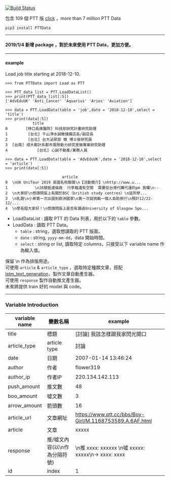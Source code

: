 [![Build Status](https://travis-ci.org/linsamtw/PTTData.svg?branch=master)](https://travis-ci.org/linsamtw/PTTData)


包含 109 個 PTT 版 [click](https://github.com/f496328mm/PTTOpenData/blob/master/ptt_readme.md) ，more than 7 million PTT Data 
 
    pip3 install PTTData

----------------------
#### 2019/1/4 新增 package ，對於未來使用 PTT Data，更加方便。
---------------------
#### example
Load job title starting at 2018-12-10.

	>>> from PTTData import Load as PTT

	>>> PTT_data_list = PTT.LoadDataList()
	>>> print(PTT_data_list[:5])
	['AdvEduUK' 'Anti_Cancer' 'Aquarius' 'Aries' 'Aviation']
	
	>>> data = PTT.LoadData(table = 'job',date = '2018-12-10',select = 'title')
	>>> print(data[:5])
				title
	0        [林口長庚醫院] 科技部研究計畫研究助理
	1         [台北] 千山淨水誠徵儲備店長/副店長
	2         [台北] 台大泌尿部 徵 博士後研究員
	3  [台南] 成大都計系都市風險動力研究室徵專案研究助理
	4             [台北] 心誠不動產/業務人員

	>>> data = PTT.LoadData(table = 'AdvEduUK',date = '2018-12-10',select = 'article')
	>>> print(data[:5])

						     article
	0  \nUK UniTour 2019 英國名校聯展\n【活動簡介】\nhttp://www.u...
	1            \n26號抵達倫敦  行李箱還有空間  需要從台灣代購代運的pm 我囉\n--
	2  \n大家好\n想請問版上有關於BSC（british study centres）\n這所學...
	3  \n乳題\n小弟第一次出國到歐洲國家\n第一次就挑戰一個人自助旅行\n預計12/22-12/...
	4  \n學長姐大家好！\n想請問版上是否有讀過University of Glasgow Spo...
	
* LoadDataList : 讀取 PTT 的 Data 列表，用於以下的 `table` 參數。
* LoadData : 讀取 PTT Data。
	* `table` : string，選取想讀取的 PTT 版面。
	* `date` : string, `yyyy-mm-dd`，data 開始時間。
	* `select` : string or list, 讀取特定 columns，只接受以下 variable name 作為輸入值。


	
保留 \n 作為排版用途。<br>
可使用 `article` & `article_type` ，選取特定種類文章，搭配 [lstm_text_generation](https://github.com/keras-team/keras/blob/master/examples/lstm_text_generation.py)，製作文章自動產生器。<br>
可使用 `response` 製作自動推文產生器。<br>
未來將提供 train 好的 model 與 code。

----------------------

### Variable Introduction

| variable name | 變數名稱 | example |
|---------------|---------|----------|
| title | 標題 | [討論] 我該怎樣跟我家閃光開口 |
| article_type | article type | 討論 |
| date | 日期 | 2007-01-14 13:46:24 |
| author | 作者 | flower319 |
| author_ip | 作者IP | 220.134.142.113 |
| push_amount | 推文數 | 48 |
| boo_amount | 噓文數 | 3 |
| arrow_amount | 箭頭數 | 16 |
| article_url | 文章網址 | https://www.ptt.cc/bbs/Boy-Girl/M.1168753589.A.6AF.html |
| article | 文章 | xxxxx |
| response | 推/噓文內容(以\n作為分隔符號) | \n推 xxxx: xxxxxx \n噓 xxxxx: xxxxx\n→ xxxx: xxxx  |
| id | index | 1 |


